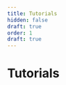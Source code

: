 ```yaml
---
title: Tutorials
hidden: false
draft: true
order: 1
draft: true
---
```


<!-- import DocsTutorialsOverview from "../../../components/docs-tutorials-overview" -->

# Tutorials

<DocsTutorialsOverview/>

